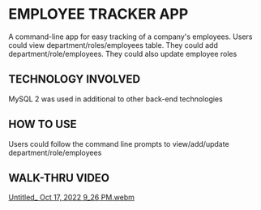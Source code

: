# EMPLOYEE TRACKER APP
A command-line app for easy tracking of a company's employees. Users could view department/roles/employees table. They could add department/role/employees. They could also update employee roles






## TECHNOLOGY INVOLVED
MySQL 2 was used in additional to other back-end technologies





## HOW TO USE 
Users could follow the command line prompts to view/add/update department/role/employees





## WALK-THRU VIDEO
[Untitled_ Oct 17, 2022 9_26 PM.webm](https://user-images.githubusercontent.com/109717048/196321294-1977a4b1-e992-4f6f-b771-f88fc4d7f90b.webm)
